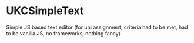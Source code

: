 # UKCSimpleText
Simple JS based text editor (for uni assignment, criteria had to be met, had to be vanilla JS, no frameworks, nothing fancy)
